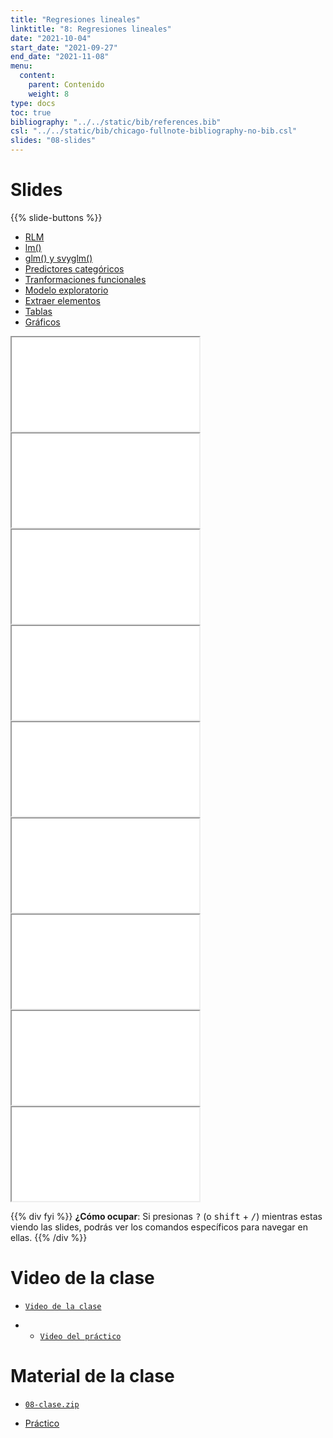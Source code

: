 ```yaml
---
title: "Regresiones lineales"
linktitle: "8: Regresiones lineales"
date: "2021-10-04"
start_date: "2021-09-27"
end_date: "2021-11-08"
menu:
  content:
    parent: Contenido
    weight: 8
type: docs
toc: true
bibliography: "../../static/bib/references.bib"
csl: "../../static/bib/chicago-fullnote-bibliography-no-bib.csl"
slides: "08-slides"
---
```


# Slides

{{% slide-buttons %}}

<ul class="nav nav-tabs" id="slide-tabs" role="tablist">
<li class="nav-item">
<a class="nav-link active" id="rlm-tab" data-toggle="tab" href="#rlm" role="tab" aria-controls="rlm" aria-selected="true">RLM</a>
</li>
<li class="nav-item">
<a class="nav-link" id="lm-tab" data-toggle="tab" href="#lm" role="tab" aria-controls="lm" aria-selected="false">lm()</a>
</li>
<li class="nav-item">
<a class="nav-link" id="glm-y-svyglm-tab" data-toggle="tab" href="#glm-y-svyglm" role="tab" aria-controls="glm-y-svyglm" aria-selected="false">glm() y svyglm()</a>
</li>
<li class="nav-item">
<a class="nav-link" id="predictores-categóricos-tab" data-toggle="tab" href="#predictores-categóricos" role="tab" aria-controls="predictores-categóricos" aria-selected="false">Predictores categóricos</a>
</li>
<li class="nav-item">
<a class="nav-link" id="tranformaciones-funcionales-tab" data-toggle="tab" href="#tranformaciones-funcionales" role="tab" aria-controls="tranformaciones-funcionales" aria-selected="false">Tranformaciones funcionales</a>
</li>
<li class="nav-item">
<a class="nav-link" id="modelo-exploratorio-tab" data-toggle="tab" href="#modelo-exploratorio" role="tab" aria-controls="modelo-exploratorio" aria-selected="false">Modelo exploratorio</a>
</li>
<li class="nav-item">
<a class="nav-link" id="extraer-elementos-tab" data-toggle="tab" href="#extraer-elementos" role="tab" aria-controls="extraer-elementos" aria-selected="false">Extraer elementos</a>
</li>
<li class="nav-item">
<a class="nav-link" id="tablas-tab" data-toggle="tab" href="#tablas" role="tab" aria-controls="tablas" aria-selected="false">Tablas</a>
</li>
<li class="nav-item">
<a class="nav-link" id="gráficos-tab" data-toggle="tab" href="#gráficos" role="tab" aria-controls="gráficos" aria-selected="false">Gráficos</a>
</li>
</ul>

<div id="slide-tabs" class="tab-content">

<div id="rlm" class="tab-pane fade show active" role="tabpanel" aria-labelledby="rlm-tab">

<div class="embed-responsive embed-responsive-16by9">

<iframe class="embed-responsive-item" src="/slides/08-slides.html#1">
</iframe>

</div>

</div>

<div id="lm" class="tab-pane fade" role="tabpanel" aria-labelledby="lm-tab">

<div class="embed-responsive embed-responsive-16by9">

<iframe class="embed-responsive-item" src="/slides/08-slides.html#4">
</iframe>

</div>

</div>

<div id="glm-y-svyglm" class="tab-pane fade" role="tabpanel" aria-labelledby="glm-y-svyglm-tab">

<div class="embed-responsive embed-responsive-16by9">

<iframe class="embed-responsive-item" src="/slides/08-slides.html#10">
</iframe>

</div>

</div>

<div id="predictores-categóricos" class="tab-pane fade" role="tabpanel" aria-labelledby="predictores-categóricos-tab">

<div class="embed-responsive embed-responsive-16by9">

<iframe class="embed-responsive-item" src="/slides/08-slides.html#19">
</iframe>

</div>

</div>

<div id="tranformaciones-funcionales" class="tab-pane fade" role="tabpanel" aria-labelledby="tranformaciones-funcionales-tab">

<div class="embed-responsive embed-responsive-16by9">

<iframe class="embed-responsive-item" src="/slides/08-slides.html#19">
</iframe>

</div>

</div>

<div id="modelo-exploratorio" class="tab-pane fade" role="tabpanel" aria-labelledby="modelo-exploratorio-tab">

<div class="embed-responsive embed-responsive-16by9">

<iframe class="embed-responsive-item" src="/slides/08-slides.html#24">
</iframe>

</div>

</div>

<div id="extraer-elementos" class="tab-pane fade" role="tabpanel" aria-labelledby="extraer-elementos-tab">

<div class="embed-responsive embed-responsive-16by9">

<iframe class="embed-responsive-item" src="/slides/08-slides.html#26">
</iframe>

</div>

</div>

<div id="tablas" class="tab-pane fade" role="tabpanel" aria-labelledby="tablas-tab">

<div class="embed-responsive embed-responsive-16by9">

<iframe class="embed-responsive-item" src="/slides/08-slides.html#30">
</iframe>

</div>

</div>

<div id="gráficos" class="tab-pane fade" role="tabpanel" aria-labelledby="gráficos-tab">

<div class="embed-responsive embed-responsive-16by9">

<iframe class="embed-responsive-item" src="/slides/08-slides.html#30">
</iframe>

</div>

</div>

</div>

{{% div fyi %}}
**¿Cómo ocupar**: Si presionas <kbd>?</kbd> (o <kbd>shift</kbd> + <kbd>/</kbd>) mientras estas viendo las slides, podrás ver los comandos específicos para navegar en ellas.
{{% /div %}}

# Video de la clase

-   [<i class="fas fa-video"></i> `Video de la clase`](https://zoom.us/rec/share/PaJ9H8040XvhE2XcTBm50OHSaEn8uqHRFfGAENmiA_rLFiTkZh3KHXHWskHcq080.DnUXhHQ_z8sUidbw?startTime=1634581803000)

-   -   [<i class="fas fa-video"></i> `Video del práctico`](https://zoom.us/rec/share/WKlV4ubvf3vr68wkI0exigLE-CFutNRtoPbGV3lTL-TCloACTpi7PEW5aXH5MBUH.3q3q36bHty8jf41f?startTime=1634589353000)

# Material de la clase

-   [<i class="fas fa-file-archive"></i> `08-clase.zip`](https://github.com/learn-R/07-class/raw/main/08-clase.zip)

-   [<i class="fas fa-laptop-code"></i> Práctico](/example/08-practico/)
